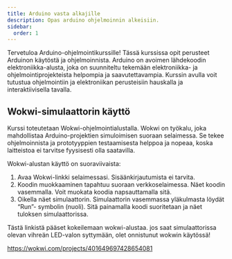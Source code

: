 ```yaml
---
title: Arduino vasta alkajille
description: Opas arduino ohjelmoinnin alkeisiin.
sidebar:
  order: 1
---
```


Tervetuloa Arduino-ohjelmointikurssille! Tässä kurssissa opit perusteet Arduinon käytöstä ja ohjelmoinnista. Arduino on avoimen lähdekoodin elektroniikka-alusta, joka on suunniteltu tekemään elektroniikka- ja ohjelmointiprojekteista helpompia ja saavutettavampia. Kurssin avulla voit tutustua ohjelmointiin ja elektroniikan perusteisiin hauskalla ja interaktiivisella tavalla.

## Wokwi-simulaattorin käyttö

Kurssi toteutetaan Wokwi-ohjelmointialustalla. Wokwi on työkalu, joka mahdollistaa Arduino-projektien simuloimisen suoraan selaimessa. Se tekee ohjelmoinnista ja prototyyppien testaamisesta helppoa ja nopeaa, koska laitteistoa ei tarvitse fyysisesti olla saatavilla.

Wokwi-alustan käyttö on suoraviivaista:

1. Avaa Wokwi-linkki selaimessasi. Sisäänkirjautumista ei tarvita.
2. Koodin muokkaaminen tapahtuu suoraan verkkoselaimessa. Näet koodin vasemmalla. Voit muokata koodia napsauttamalla sitä.
3. Oikella näet simulaattorin. Simulaattorin vasemmassa yläkulmasta löydät “Run”- symbolin (nuoli). Sitä painamalla koodi suoritetaan ja näet tuloksen simulaattorissa.

Tästä linkistä pääset kokeilemaan wokwi-alustaa. jos saat simulaattorissa olevan vihreän LED-valon syttymään, olet onnistunut wokwin käytössä!

https://wokwi.com/projects/401649697428654081
